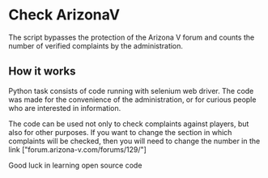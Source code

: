 # Check ArizonaV

The script bypasses the protection of the Arizona V forum and counts the number of verified complaints by the administration.

## How it works 
Python task consists of code running with selenium web driver. The code was made for the convenience of the administration, or for curious people who are interested in information.

The code can be used not only to check complaints against players, but also for other purposes.
If you want to change the section in which complaints will be checked, then you will need to change the number in the link ["forum.arizona-v.com/forums/129/"]

Good luck in learning open source code
